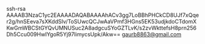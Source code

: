 ssh-rsa AAAAB3NzaC1yc2EAAAADAQABAAAAhACv3gg7LoBBhPHCkCD8UJf7xQqer2g/hnSEeva7sXKddSIv/ToSUwcQCJwAaVPmf3HGns5EK53udjkdoCTdomXKwGmWBCStGYQvUMNUSuc2A8adgcuSYoGZTLvK/s2zvWkttefsH8prn256Dh5Ccu009HwIYgoR5Yj97IimycsUpk/Akw== gaurb8863@gmail.com
